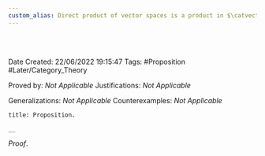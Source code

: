 ```yaml
---
custom_alias: Direct product of vector spaces is a product in $\catvect[K]$
---
```


<br />
<br />

Date Created: 22/06/2022 19:15:47
Tags: #Proposition #Later/Category_Theory

Proved by: _Not Applicable_
Justifications: _Not Applicable_

Generalizations: _Not Applicable_
Counterexamples: _Not Applicable_

``` ad-Proposition
title: Proposition.

__

```

_Proof_. 
